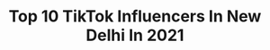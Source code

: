 ---
title: Top 10 TikTok Influencers In New Delhi In 2021
description: >-
  Find top TikTok influencers in New Delhi in 2021. Most popular hashtags: #foryou #fyp #foryoupage #duet.
platform: TikTok
hits: 77
text_top: Discover the most popular TikTok profiles on inBeat.
text_bottom: Our platform aggregates 77 TikTok influencers like this in New Delhi, India for you to pitch.
profiles:
  - username: "sandhyaranisethi848"
    fullname: >-
      SandhyaraniSethi855
    bio: >-
      sandhya I love you💘💘tittok hii all frends and 🌹🌹🌹🌹🌹🌹new Delhi👌👌👌👌👌
    location: "India"
    followers: 2446
    engagement: 4334
    commentsToLikes: 0.053504
    id: ckb1bjphq03k50j23yfrwd7rs
    verified: false
    hashtags: "#vfly"
  - username: "iplmissyoumahirider7"
    fullname: >-
      Shadab Mohammed🇮🇳?
    bio: >-
      cricket love you MS Dhoni Hardik Pandya Shadab Khan🦁💪🙏👑 New Delhi Okhla Viha
    location: "India"
    followers: 31800
    engagement: 2083
    commentsToLikes: 0.009925
    id: ckbw1mqdqw9330j23rqduiw38
    verified: false
    hashtags: "#india, #like, #miss, #csk"
  - username: "being_rehankhan"
    fullname: >-
      Rehan khan
    bio: >-
      Dream_Actor🎬 Insta:- being_rehan97👆 New Delhi🌍
    location: "India"
    followers: 213800
    engagement: 1279
    commentsToLikes: 0.024224
    id: ckauzsbz55dfv0j23dm500yls
    verified: false
    hashtags: "#tidelagaodaaghatao, #foryoupage, #blooper, #duet"
  - username: "royalvishalsarkar"
    fullname: >-
      ⚜️Vishal Sarkar⚜️
    bio: >-
      Artist New Delhi
    location: "India"
    followers: 358100
    engagement: 1288
    commentsToLikes: 0.028487
    id: cka873ssi56yd0i78pcz5f13d
    verified: true
    hashtags: "#duet, #respectwomen, #eyes, #trending"
  - username: "anjaliarora494"
    fullname: >-
      Anjali aurora
    bio: >-
      insta: anjimaxuoffvially sanp: Arora_girl punjban❤️ new delhi
    location: "India"
    followers: 12400
    engagement: 1723
    commentsToLikes: 0.018590
    id: ckbeokkmp4sk00j23wux5ojzh
    verified: false
    hashtags: "#150, #anjali, #anjliarora"
  - username: "reet.nanda"
    fullname: >-
      Reet Nanda
    bio: >-
      I don’t love drama, it loves me😛 17. 📍New Delhi
    location: "India"
    followers: 133300
    engagement: 922
    commentsToLikes: 0.028703
    id: ckbqv166pfbw10j2321eoa063
    verified: false
    hashtags: "#reetians, #lypsync, #flashback, #fyp"
  - username: "izaan_yousef"
    fullname: >-
      اذان یوسَيْف
    bio: >-
      📍NEW DELHI IG: @izaan_yousef6
    location: "India"
    followers: 5613
    engagement: 1615
    commentsToLikes: 0.042104
    id: ck9euzy3kg0va0j7838fbrx7g
    verified: false
    hashtags: "#duet, #navratnacoolchampi, #foryou, #eid2020"
  - username: "anjimaxuofficailyy"
    fullname: >-
      Anjali arora
    bio: >-
      Insta: anjimaxuofficailyy Panjaban❤ New Delhi subscribe my YouTube 👇👇👇👇👇
    location: "India"
    followers: 2956
    engagement: 1657
    commentsToLikes: 0.029028
    id: ckb9iwfg79m0h0j23jjztt17x
    verified: false
    hashtags: "#viralvideo, #susantsinghrajput, #anjali, #trendingsong"
  - username: "vikassingh6365"
    fullname: >-
      Vikas_singh🇮🇳🇮🇳
    bio: >-
      VIKAS CHAUHAN 08\09\1996 JAIPUR KOTA RAJ lives in new Delhi 🇮🇳i Am a soldier
    location: "India"
    followers: 145500
    engagement: 1630
    commentsToLikes: 0.000000
    id: ckbeu4oa4db4c0j23evf6kuay
    verified: false
    hashtags: "#tidelagaodaaghatao, #support, #vikassingh4176, #vikkicommando"
  - username: "chetanmanhas"
    fullname: >-
      Chetan Manhas
    bio: >-
      PALOURA JAMMU TO NEW DELHI ❤️
    location: "India"
    followers: 198300
    engagement: 1113
    commentsToLikes: 0.024645
    id: ckbbs37nkfleo0j23y4tjlij3
    verified: false
    hashtags: "#love, #foryou, #tiktokindia, #trending"
---